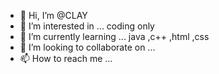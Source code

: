 - 👋 Hi, I’m @CLAY
- 👀 I’m interested in ... coding only
- 🌱 I’m currently learning ... java ,c++ ,html ,css
- 💞️ I’m looking to collaborate on ...
- 📫 How to reach me ...

<!---
MR-BEAST-RETURN/MR-BEAST-RETURN is a ✨ special ✨ repository because its `README.md` (this file) appears on your GitHub profile.
You can click the Preview link to take a look at your changes.
--->
